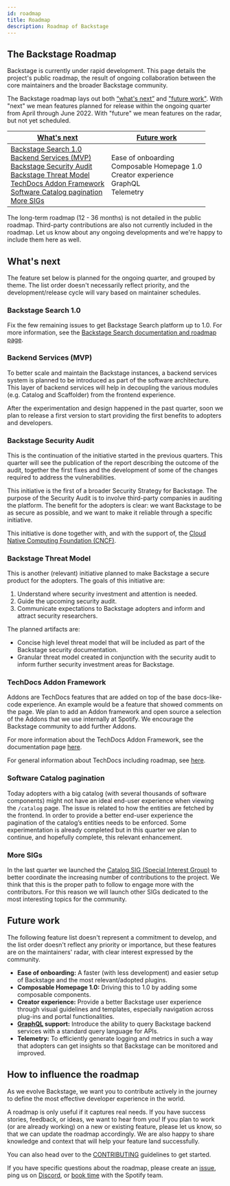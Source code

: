 ```yaml
---
id: roadmap
title: Roadmap
description: Roadmap of Backstage
---
```


## The Backstage Roadmap

Backstage is currently under rapid development. This page details the project's
public roadmap, the result of ongoing collaboration between the core maintainers
and the broader Backstage community.

The Backstage roadmap lays out both [“what's next”](#whats-next) and ["future
work"](#future-work). With "next" we mean features planned for release within
the ongoing quarter from April through June 2022. With "future" we mean
features on the radar, but not yet scheduled.

| [What's next](#whats-next)                                                                                                                                                                                                                                                                                                                                                | [Future work](#future-work)                                                                             |
| ------------------------------------------------------------------------------------------------------------------------------------------------------------------------------------------------------------------------------------------------------------------------------------------------------------------------------------------------------------------------- | ------------------------------------------------------------------------------------------------------- |
| [Backstage Search 1.0](#search-1.0) <br/> [Backend Services (MVP)](#backend-services-mvp) <br/> [Backstage Security Audit](#backstage-security-audit) <br/> [Backstage Threat Model](#backstage-threat-model) <br/> [TechDocs Addon Framework](#techdocs-addon-framework) <br/> [Software Catalog pagination](#software-catalog-pagination) <br/> [More SIGs](#more-sigs) | Ease of onboarding <br/> Composable Homepage 1.0 <br/> Creator experience <br/> GraphQL <br/> Telemetry |

The long-term roadmap (12 - 36 months) is not detailed in the public roadmap.
Third-party contributions are also not currently included in the roadmap. Let us
know about any ongoing developments and we're happy to include them here as
well.

## What's next

The feature set below is planned for the ongoing quarter, and grouped by theme.
The list order doesn't necessarily reflect priority, and the development/release
cycle will vary based on maintainer schedules.

### Backstage Search 1.0

Fix the few remaining issues to get Backstage Search platform up to 1.0. For more information, see the [Backstage Search documentation and roadmap page](https://backstage.io/docs/features/search/search-overview).

### Backend Services (MVP)

To better scale and maintain the Backstage instances, a backend services system
is planned to be introduced as part of the software architecture. This layer of
backend services will help in decoupling the various modules (e.g. Catalog and
Scaffolder) from the frontend experience.

After the experimentation and design happened in the past quarter, soon we plan to release a first version to start providing the first benefits to adopters and developers.

### Backstage Security Audit

This is the continuation of the initiative started in the previous quarters. This
quarter will see the publication of the report describing the outcome of the
audit, together the first fixes and the development of some of the changes
required to address the vulnerabilities.

This initiative is the first of a broader Security Strategy for Backstage. The
purpose of the Security Audit is to involve third-party companies in auditing
the platform. The benefit for the adopters is clear: we want Backstage to be as
secure as possible, and we want to make it reliable through a specific
initiative.

This initiative is done together with, and with the support of, the [Cloud
Native Computing Foundation (CNCF)](https://www.cncf.io/).

### Backstage Threat Model

This is another (relevant) initiative planned to make Backstage a secure product for the adopters. The goals of this initiative are:

1. Understand where security investment and attention is needed.
2. Guide the upcoming security audit.
3. Communicate expectations to Backstage adopters and inform and attract security researchers.

The planned artifacts are:

- Concise high level threat model that will be included as part of the Backstage security documentation.
- Granular threat model created in conjunction with the security audit to inform further security investment areas for Backstage.

### TechDocs Addon Framework

Addons are TechDocs features that are added on top of the base docs-like-code experience. An example would be a feature that showed comments on the page. We plan to add an Addon framework and open source a selection of the Addons that we use internally at Spotify. We encourage the Backstage community to add further Addons.

For more information about the TechDocs Addon Framework, see the documentation page [here](https://backstage.io/docs/features/techdocs/addons).

For general information about TechDocs including roadmap, see [here](https://backstage.io/docs/features/techdocs/techdocs-overview).

### Software Catalog pagination

Today adopters with a big catalog (with several thousands of software components) might not have an ideal end-user experience when viewing the `/catalog` page. The issue is related to how the entities are fetched by the frontend. In order to provide a better end-user experience the pagination of the catalog’s entities needs to be enforced. Some experimentation is already completed but in this quarter we plan to continue, and hopefully complete, this relevant enhancement.

### More SIGs

In the last quarter we launched the [Catalog SIG (Special Interest Group)](https://github.com/backstage/community/tree/main/sigs/sig-catalog) to better coordinate the increasing number of contributions to the project. We think that this is the proper path to follow to engage more with the contributors. For this reason we will launch other SIGs dedicated to the most interesting topics for the community.

## Future work

The following feature list doesn't represent a commitment to develop, and the
list order doesn't reflect any priority or importance, but these features are on
the maintainers' radar, with clear interest expressed by the community.

- **Ease of onboarding:** A faster (with less development) and easier setup of
  Backstage and the most relevant/adopted plugins.
- **Composable Homepage 1.0:** Driving this to 1.0 by adding some composable
  components.
- **Creator experience:** Provide a better Backstage user experience through
  visual guidelines and templates, especially navigation across plug-ins and
  portal functionalities.
- **[GraphQL](https://graphql.org/) support:** Introduce the ability to query
  Backstage backend services with a standard query language for APIs.
- **Telemetry:** To efficiently generate logging and metrics in such a way that
  adopters can get insights so that Backstage can be monitored and improved.

## How to influence the roadmap

As we evolve Backstage, we want you to contribute actively in the journey to
define the most effective developer experience in the world.

A roadmap is only useful if it captures real needs. If you have success stories,
feedback, or ideas, we want to hear from you! If you plan to work (or are
already working) on a new or existing feature, please let us know, so that we
can update the roadmap accordingly. We are also happy to share knowledge and
context that will help your feature land successfully.

You can also head over to the
[CONTRIBUTING](https://github.com/backstage/backstage/blob/master/CONTRIBUTING.md)
guidelines to get started.

If you have specific questions about the roadmap, please create an
[issue](https://github.com/backstage/backstage/issues/new/choose), ping us on
[Discord](https://discord.gg/qxsEfa8Vq8), or [book
time](http://calendly.com/spotify-backstage) with the Spotify team.
